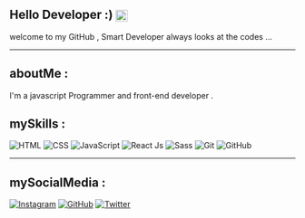 ## Hello Developer :) <img src="https://media.giphy.com/media/hvRJCLFzcasrR4ia7z/giphy.gif" alt="wave" style="height: 1em; vertical-align: middle;">
welcome to my GitHub , Smart Developer always looks at the codes ...

---

## aboutMe :
I'm a javascript Programmer and front-end developer . 

## mySkills :
![HTML](https://img.shields.io/badge/HTML-%2381e2fc?style=for-the-badge&logo=html5&logoColor=%23ff9d48&color=%23e6e6e8)
![CSS](https://img.shields.io/badge/CSS-%2381e2fc?style=for-the-badge&logo=css&logoColor=%231737b0&color=%23e6e6e8)
![JavaScript](https://img.shields.io/badge/JavaScript-%2381e2fc?style=for-the-badge&logo=javascript&logoColor=%23e1a819&color=%23e6e6e8)
![React Js](https://img.shields.io/badge/React_Js-%2381e2fc?style=for-the-badge&logo=react&logoColor=blue&color=%23e6e6e8)
![Sass](https://img.shields.io/badge/Sass-%2381e2fc?style=for-the-badge&logo=sass&logoColor=%23CC6699&color=%23e6e6e8)
![Git](https://img.shields.io/badge/Git-%2381e2fc?style=for-the-badge&logo=git&logoColor=%23F05032&color=%23e6e6e8)
![GitHub](https://img.shields.io/badge/GitHub-%2381e2fc?style=for-the-badge&logo=github&logoColor=%23181717&color=%23e6e6e8)




---

## mySocialMedia :
[![Instagram](https://img.shields.io/badge/Instagram-%23e6e6e8?style=for-the-badge&logo=instagram&logoColor=%23E4405F&labelColor=e6e6e8)](https://www.instagram.com/realamirafshari)
[![GitHub](https://img.shields.io/badge/GitHub-%23e6e6e8?style=for-the-badge&logo=github&logoColor=%23181717&labelColor=e6e6e8)](https://github.com/realamirafshari)
[![Twitter](https://img.shields.io/badge/X-%23e6e6e8?style=for-the-badge&logo=X&logoColor=%231DA1F2&labelColor=e6e6e8)](https://twitter.com/realamirafshari)

